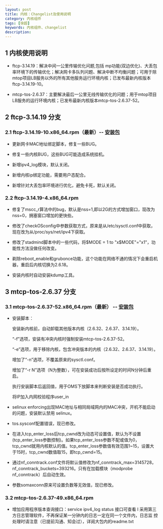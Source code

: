 ```yaml
---
layout: post
title: 内核：Changelist及使用说明
category: 内核组件
tags: [徐超]
keywords: 内核组件、changelist
description:
---
```


## 1 内核使用说明

- ftcp-3.14.19：解决中间一公里传输优化问题,包括 mp功能(双边优化)、大丢包率环境下的传输优化；解决网卡多队列问题、解决中断不均衡问题；可用于除mtop项目LB服务以外的所有其他服务运行环境内核；已发布最新内核版本ftcp-3.14.19-10。

- mtcp-tos-2.6.37：主要解决最后一公里无线传输优化的问题；用于mtop项目LB服务的运行环境内核；已发布最新内核版本mtcp-tos-2.6.37-52。

## 2 ftcp-3.14.19 分支

### 2.1 ftcp-3.14.19-10.x86_64.rpm（最新）-- [安装包](http://172.16.1.131/kernel-hub/ftcp-3.14.19_update_v10.tar.gz)

- 更新网卡MAC地址绑定脚本，修复一些BUG。

- 修复一些内核BUG，这些BUG可能造成系统挂机。

- 新增ipv4\_log模块，默认关闭。

- 新增内核ip绑定功能，需要用户态配合。

- 新增针对大丢包率环境进行优化，避免卡死，默认关闭。


### 2.2 ftcp-3.14.19-4.x86_64.rpm
 
- 修复了mscc\_r算法中的bug，默认是nss=1,即以2G的方式增加窗口，现改为nss=0，拥塞窗口增加的更快些。

- 修改了checkOSconfig中参数获取方式，原来是从/etc/sysctl.conf中获取，现在改为从/proc/sys/net/ipv4下获取。

- 修改了stadmind脚本中的一些代码，将$MODE = 1 to "x$MODE"="x1"，功能性方法没做任何改变。
- 剃除reboot\_enable和grubonce功能，这个功能在网络不通的情况下会重启机器，重启后内核切换为2.6.18。

- 安装内核时自动安装kdump工具。

## 3 mtcp-tos-2.6.37 分支

### 3.1 mtcp-tos-2.6.37-52.x86_64.rpm（最新） -- [安装包](http://172.16.1.131/kernel-hub/tos_kernel_update_v52.tar.gz)

- 安装脚本：

	安装新内核前，自动卸载其他版本内核（2.6.32、2.6.37、3.14.19）。
	
	“-f”选项，安装有冲突内核时强制安装mtcp-tos-2.6.37-52。

	“-e”选项，用于移除内核，包含冲突版本的内核（2.6.32、2.6.37、3.14.19）。

	增加了“-n”选项，不覆盖原来的sysctl.conf。

	增加了“-r N”选项（N为整数），可在安装成功后按所设定的时间N分钟后重启。

	执行安装脚本后返回值，用于OMS下放脚本来判断安装是否成功执行。

	将IP加入内网校验程序user_in

- selinux enforcing出现MAC地址与相同局域网内的MAC冲突，开机不能启动的问题，安装默认禁用 selinux。

- tos.sysconf配置错误，现已修改。

- 在进入tcp\_enter\_loss后tcp\_cwnd改为动态可设置值，默认为不设置(tcp\_enter\_loss参数控制)。如果tcp\_enter\_loss参数不配或值为0，tcp\_cwnd就用内核默认的值。tcp\_enter\_loss参数值有效范围1~15，设置大于15时，tcp\_cwnd数值取15，即tcp\_cwnd=15。

- 通过nf\_conntrack.conf文件将默认值修改为nf\_conntrack\_max=3145728，nf\_conntrack\_buckets=393216。只有在加载模块（modprobe nf\_conntrack）后自动生效。

- 参数somaxconn原来可设置负数等无效值，现已修改。


### 3.2 mtcp-tos-2.6.37-49.x86_64.rpm

- 增加应用程序版本查询接口：service ipv4_log status 接口可查看
l 采用第三方日志管理软件，不再保证某一分钟内的日志一定在同一个文件内，日志监
控处理时请注意（已提前沟通、知会过），详阅大包内的readme.txt

